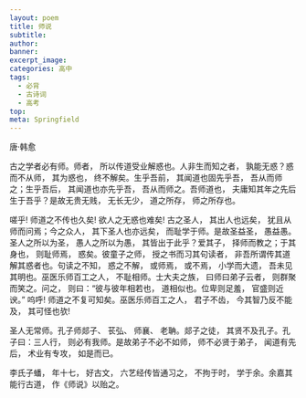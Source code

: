 ```yaml
---
layout: poem
title: 师说
subtitle: 
author: 
banner: 
excerpt_image: 
categories: 高中
tags:
  - 必背
  - 古诗词
  - 高考
top: 
meta: Springfield
---
```


唐·韩愈

古之学者必有师。师者， 所以传道受业解惑也。人非生而知之者， 孰能无惑？惑而不从师， 其为惑也， 终不解矣。生乎吾前， 其闻道也固先乎吾， 吾从而师之；生乎吾后， 其闻道也亦先乎吾， 吾从而师之。吾师道也， 夫庸知其年之先后生于吾乎？是故无贵无贱， 无长无少， 道之所存， 师之所存也。

嗟乎! 师道之不传也久矣! 欲人之无惑也难矣! 古之圣人， 其出人也远矣， 犹且从师而问焉；今之众人， 其下圣人也亦远矣， 而耻学于师。是故圣益圣， 愚益愚。圣人之所以为圣， 愚人之所以为愚， 其皆出于此乎？爱其子， 择师而教之；于其身也， 则耻师焉， 惑矣。彼童子之师， 授之书而习其句读者， 非吾所谓传其道解其惑者也。句读之不知， 惑之不解， 或师焉， 或不焉， 小学而大遗， 吾未见其明也。巫医乐师百工之人， 不耻相师。士大夫之族， 曰师曰弟子云者， 则群聚而笑之。问之， 则曰：“彼与彼年相若也， 道相似也。位卑则足羞， 官盛则近谀。” 呜呼! 师道之不复可知矣。巫医乐师百工之人， 君子不齿， 今其智乃反不能及， 其可怪也欤!

圣人无常师。孔子师郯子、 苌弘、 师襄、 老聃。郯子之徒， 其贤不及孔子。孔子曰：三人行， 则必有我师。是故弟子不必不如师， 师不必贤于弟子， 闻道有先后， 术业有专攻， 如是而已。

李氏子蟠， 年十七， 好古文， 六艺经传皆通习之， 不拘于时， 学于余。余嘉其能行古道， 作《师说》以贻之。